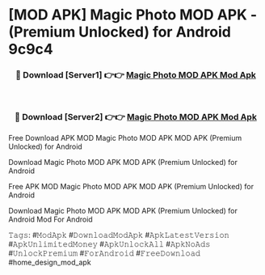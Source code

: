 # [MOD APK] Magic Photo MOD APK - (Premium Unlocked) for Android 9c9c4



<div align="center">
<h3>🔴 Download [Server1] 👉👉 <a href="https://momento.my/?title=Magic_Photo_MOD_APK">Magic Photo MOD APK Mod Apk</a></h3><br>

<h3>🔴 Download [Server2] 👉👉 <a href="https://momento.my/?title=Magic_Photo_MOD_APK">Magic Photo MOD APK Mod Apk</a></h3>
</div>



Free Download APK MOD Magic Photo MOD APK MOD APK (Premium Unlocked) for Android

Download Magic Photo MOD APK MOD APK (Premium Unlocked) for Android

Free APK MOD Magic Photo MOD APK MOD APK (Premium Unlocked) for Android

Download Magic Photo MOD APK MOD APK (Premium Unlocked) for Android Mod For Android

𝚃𝚊𝚐𝚜: #𝙼𝚘𝚍𝙰𝚙𝚔 #𝙳𝚘𝚠𝚗𝚕𝚘𝚊𝚍𝙼𝚘𝚍𝙰𝚙𝚔 #𝙰𝚙𝚔𝙻𝚊𝚝𝚎𝚜𝚝𝚅𝚎𝚛𝚜𝚒𝚘𝚗 #𝙰𝚙𝚔𝚄𝚗𝚕𝚒𝚖𝚒𝚝𝚎𝚍𝙼𝚘𝚗𝚎𝚢 #𝙰𝚙𝚔𝚄𝚗𝚕𝚘𝚌𝚔𝙰𝚕𝚕 #𝙰𝚙𝚔𝙽𝚘𝙰𝚍𝚜 #𝚄𝚗𝚕𝚘𝚌𝚔𝙿𝚛𝚎𝚖𝚒𝚞𝚖 #𝙵𝚘𝚛𝙰𝚗𝚍𝚛𝚘𝚒𝚍 #𝙵𝚛𝚎𝚎𝙳𝚘𝚠𝚗𝚕𝚘𝚊𝚍 #home_design_mod_apk
